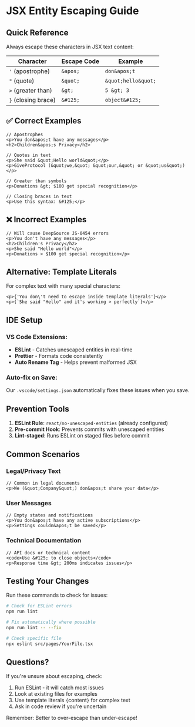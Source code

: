 # JSX Entity Escaping Guide

## Quick Reference

Always escape these characters in JSX text content:

| Character | Escape Code | Example |
|-----------|-------------|---------|
| `'` (apostrophe) | `&apos;` | `don&apos;t` |
| `"` (quote) | `&quot;` | `&quot;hello&quot;` |
| `>` (greater than) | `&gt;` | `5 &gt; 3` |
| `}` (closing brace) | `&#125;` | `object&#125;` |

## ✅ Correct Examples

```tsx
// Apostrophes
<p>You don&apos;t have any messages</p>
<h2>Children&apos;s Privacy</h2>

// Quotes in text
<p>She said &quot;Hello world&quot;</p>
<p>GiveProtocol (&quot;we,&quot; &quot;our,&quot; or &quot;us&quot;)</p>

// Greater than symbols
<p>Donations &gt; $100 get special recognition</p>

// Closing braces in text
<p>Use this syntax: &#125;</p>
```

## ❌ Incorrect Examples

```tsx
// Will cause DeepSource JS-0454 errors
<p>You don't have any messages</p>
<h2>Children's Privacy</h2>
<p>She said "Hello world"</p>
<p>Donations > $100 get special recognition</p>
```

## Alternative: Template Literals

For complex text with many special characters:

```tsx
<p>{'You don\'t need to escape inside template literals'}</p>
<p>{`She said "Hello" and it's working > perfectly`}</p>
```

## IDE Setup

### VS Code Extensions:
- **ESLint** - Catches unescaped entities in real-time
- **Prettier** - Formats code consistently
- **Auto Rename Tag** - Helps prevent malformed JSX

### Auto-fix on Save:
Our `.vscode/settings.json` automatically fixes these issues when you save.

## Prevention Tools

1. **ESLint Rule**: `react/no-unescaped-entities` (already configured)
2. **Pre-commit Hook**: Prevents commits with unescaped entities
3. **Lint-staged**: Runs ESLint on staged files before commit

## Common Scenarios

### Legal/Privacy Text
```tsx
// Common in legal documents
<p>We (&quot;Company&quot;) don&apos;t share your data</p>
```

### User Messages
```tsx
// Empty states and notifications
<p>You don&apos;t have any active subscriptions</p>
<p>Settings couldn&apos;t be saved</p>
```

### Technical Documentation
```tsx
// API docs or technical content
<code>Use &#125; to close objects</code>
<p>Response time &gt; 200ms indicates issues</p>
```

## Testing Your Changes

Run these commands to check for issues:

```bash
# Check for ESLint errors
npm run lint

# Fix automatically where possible  
npm run lint -- --fix

# Check specific file
npx eslint src/pages/YourFile.tsx
```

## Questions?

If you're unsure about escaping, check:
1. Run ESLint - it will catch most issues
2. Look at existing files for examples
3. Use template literals `{`content`}` for complex text
4. Ask in code review if you're uncertain

Remember: Better to over-escape than under-escape!